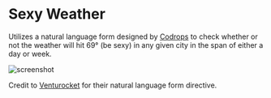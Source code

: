 Sexy Weather
==
Utilizes a natural language form designed by [Codrops](https://github.com/codrops/NaturalLanguageForm) to check whether or not the weather will hit 69° (be sexy) in any given city in the span of either a day or week.

![screenshot](http://i.imgur.com/yGLUL8Z.png)

Credit to [Venturocket](https://github.com/Venturocket) for their natural language form directive.